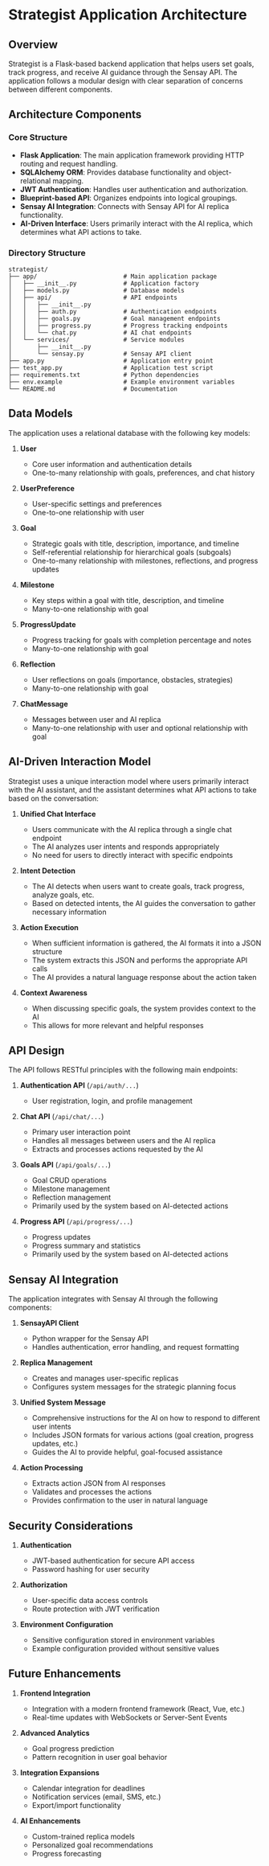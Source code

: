 # Strategist Application Architecture

## Overview

Strategist is a Flask-based backend application that helps users set goals, track progress, and receive AI guidance through the Sensay API. The application follows a modular design with clear separation of concerns between different components.

## Architecture Components

### Core Structure

- **Flask Application**: The main application framework providing HTTP routing and request handling.
- **SQLAlchemy ORM**: Provides database functionality and object-relational mapping.
- **JWT Authentication**: Handles user authentication and authorization.
- **Blueprint-based API**: Organizes endpoints into logical groupings.
- **Sensay AI Integration**: Connects with Sensay API for AI replica functionality.
- **AI-Driven Interface**: Users primarily interact with the AI replica, which determines what API actions to take.

### Directory Structure

```
strategist/
├── app/                        # Main application package
│   ├── __init__.py             # Application factory
│   ├── models.py               # Database models
│   ├── api/                    # API endpoints
│   │   ├── __init__.py
│   │   ├── auth.py             # Authentication endpoints
│   │   ├── goals.py            # Goal management endpoints
│   │   ├── progress.py         # Progress tracking endpoints
│   │   └── chat.py             # AI chat endpoints
│   └── services/               # Service modules
│       ├── __init__.py
│       └── sensay.py           # Sensay API client
├── app.py                      # Application entry point
├── test_app.py                 # Application test script
├── requirements.txt            # Python dependencies
├── env.example                 # Example environment variables
└── README.md                   # Documentation
```

## Data Models

The application uses a relational database with the following key models:

1. **User**
   - Core user information and authentication details
   - One-to-many relationship with goals, preferences, and chat history

2. **UserPreference**
   - User-specific settings and preferences
   - One-to-one relationship with user

3. **Goal**
   - Strategic goals with title, description, importance, and timeline
   - Self-referential relationship for hierarchical goals (subgoals)
   - One-to-many relationship with milestones, reflections, and progress updates

4. **Milestone**
   - Key steps within a goal with title, description, and timeline
   - Many-to-one relationship with goal

5. **ProgressUpdate**
   - Progress tracking for goals with completion percentage and notes
   - Many-to-one relationship with goal

6. **Reflection**
   - User reflections on goals (importance, obstacles, strategies)
   - Many-to-one relationship with goal

7. **ChatMessage**
   - Messages between user and AI replica
   - Many-to-one relationship with user and optional relationship with goal

## AI-Driven Interaction Model

Strategist uses a unique interaction model where users primarily interact with the AI assistant, and the assistant determines what API actions to take based on the conversation:

1. **Unified Chat Interface**
   - Users communicate with the AI replica through a single chat endpoint
   - The AI analyzes user intents and responds appropriately
   - No need for users to directly interact with specific endpoints

2. **Intent Detection**
   - The AI detects when users want to create goals, track progress, analyze goals, etc.
   - Based on detected intents, the AI guides the conversation to gather necessary information

3. **Action Execution**
   - When sufficient information is gathered, the AI formats it into a JSON structure
   - The system extracts this JSON and performs the appropriate API calls
   - The AI provides a natural language response about the action taken

4. **Context Awareness**
   - When discussing specific goals, the system provides context to the AI
   - This allows for more relevant and helpful responses

## API Design

The API follows RESTful principles with the following main endpoints:

1. **Authentication API** (`/api/auth/...`)
   - User registration, login, and profile management

2. **Chat API** (`/api/chat/...`)
   - Primary user interaction point
   - Handles all messages between users and the AI replica
   - Extracts and processes actions requested by the AI

3. **Goals API** (`/api/goals/...`)
   - Goal CRUD operations
   - Milestone management
   - Reflection management
   - Primarily used by the system based on AI-detected actions

4. **Progress API** (`/api/progress/...`)
   - Progress updates
   - Progress summary and statistics
   - Primarily used by the system based on AI-detected actions

## Sensay AI Integration

The application integrates with Sensay AI through the following components:

1. **SensayAPI Client**
   - Python wrapper for the Sensay API
   - Handles authentication, error handling, and request formatting

2. **Replica Management**
   - Creates and manages user-specific replicas
   - Configures system messages for the strategic planning focus

3. **Unified System Message**
   - Comprehensive instructions for the AI on how to respond to different user intents
   - Includes JSON formats for various actions (goal creation, progress updates, etc.)
   - Guides the AI to provide helpful, goal-focused assistance

4. **Action Processing**
   - Extracts action JSON from AI responses
   - Validates and processes the actions
   - Provides confirmation to the user in natural language

## Security Considerations

1. **Authentication**
   - JWT-based authentication for secure API access
   - Password hashing for user security

2. **Authorization**
   - User-specific data access controls
   - Route protection with JWT verification

3. **Environment Configuration**
   - Sensitive configuration stored in environment variables
   - Example configuration provided without sensitive values

## Future Enhancements

1. **Frontend Integration**
   - Integration with a modern frontend framework (React, Vue, etc.)
   - Real-time updates with WebSockets or Server-Sent Events

2. **Advanced Analytics**
   - Goal progress prediction
   - Pattern recognition in user goal behavior

3. **Integration Expansions**
   - Calendar integration for deadlines
   - Notification services (email, SMS, etc.)
   - Export/import functionality

4. **AI Enhancements**
   - Custom-trained replica models
   - Personalized goal recommendations
   - Progress forecasting 